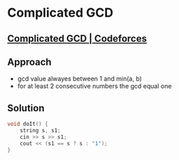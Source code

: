 # Complicated GCD
## [Complicated GCD | Codeforces](https://codeforces.com/contest/664/problem/A)

## Approach
- gcd value alwayes between 1 and min(a, b)
- for at least 2 consecutive numbers the gcd equal one

## Solution
```cpp
void doIt() {
    string s, s1;
    cin >> s >> s1;
    cout << (s1 == s ? s : "1");
}
```
